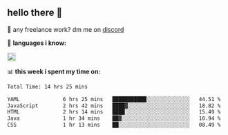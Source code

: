 ## hello there 👋

💼 any freelance work? dm me on [discord](https://discord.com/users/577571414186393661/)

🌸 **languages ​i know:**  

<img height="20" src="https://skillicons.dev/icons?i=js,ts,html,css,php,py,java&perline=50">

📊 **this week i spent my time on:**
<!--START_SECTION:waka-->

```txt
Total Time: 14 hrs 25 mins

YAML              6 hrs 25 mins   ███████████░░░░░░░░░░░░░░   44.51 %
JavaScript        2 hrs 42 mins   ████▓░░░░░░░░░░░░░░░░░░░░   18.82 %
HTML              2 hrs 14 mins   ████░░░░░░░░░░░░░░░░░░░░░   15.49 %
Java              1 hr 34 mins    ██▓░░░░░░░░░░░░░░░░░░░░░░   10.94 %
CSS               1 hr 13 mins    ██░░░░░░░░░░░░░░░░░░░░░░░   08.49 %
```

<!--END_SECTION:waka-->

